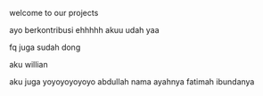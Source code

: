 welcome to our projects

ayo berkontribusi ehhhhh akuu udah yaa


fq juga sudah dong

aku willian

aku juga yoyoyoyoyoyo
abdullah nama ayahnya fatimah ibundanya 